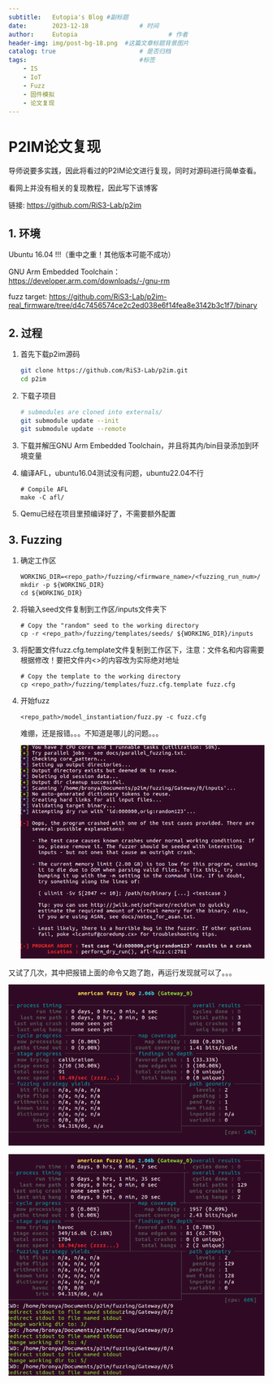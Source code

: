 ```yaml
---
subtitle:   Eutopia's Blog #副标题
date:       2023-12-18 				# 时间
author:     Eutopia 						# 作者
header-img: img/post-bg-18.png 	#这篇文章标题背景图片
catalog: true 						# 是否归档
tags:								#标签
    - IS
    - IoT
    - Fuzz
    - 固件模拟
    - 论文复现
---
```


#  P2IM论文复现

导师说要多实践，因此将看过的P2IM论文进行复现，同时对源码进行简单查看。

看网上并没有相关的复现教程，因此写下该博客

链接: https://github.com/RiS3-Lab/p2im

## 1. 环境

Ubuntu 16.04 !!!（重中之重！其他版本可能不成功）

GNU Arm Embedded Toolchain：https://developer.arm.com/downloads/-/gnu-rm

fuzz target: https://github.com/RiS3-Lab/p2im-real_firmware/tree/d4c7456574ce2c2ed038e6f14fea8e3142b3c1f7/binary

## 2. 过程

1. 首先下载p2im源码

   ```sh
   git clone https://github.com/RiS3-Lab/p2im.git
   cd p2im
   ```

2. 下载子项目

   ```sh
   # submodules are cloned into externals/
   git submodule update --init
   git submodule update --remote
   ```

3. 下载并解压GNU Arm Embedded Toolchain，并且将其内/bin目录添加到环境变量

4. 编译AFL，ubuntu16.04测试没有问题，ubuntu22.04不行

   ```shell
   # Compile AFL
   make -C afl/
   ```

5. Qemu已经在项目里预编译好了，不需要额外配置

## 3. Fuzzing

1. 确定工作区

   ```shell
   WORKING_DIR=<repo_path>/fuzzing/<firmware_name>/<fuzzing_run_num>/
   mkdir -p ${WORKING_DIR}
   cd ${WORKING_DIR}
   ```

2. 将输入seed文件复制到工作区/inputs文件夹下

   ```shell
   # Copy the "random" seed to the working directory
   cp -r <repo_path>/fuzzing/templates/seeds/ ${WORKING_DIR}/inputs
   ```

3. 将配置文件fuzz.cfg.template文件复制到工作区下，注意：文件名和内容需要根据修改！要把文件内<>的内容改为实际绝对地址

   ```shell
   # Copy the template to the working directory
   cp <repo_path>/fuzzing/templates/fuzz.cfg.template fuzz.cfg
   ```

4. 开始fuzz

   ```shell
   <repo_path>/model_instantiation/fuzz.py -c fuzz.cfg
   ```

   难绷，还是报错。。。不知道是哪儿的问题。。。

   ![image-20231218185021864](/img/posts/2023-12-18-P2IM复现.assets/image-20231218185021864.png)

又试了几次，其中把报错上面的命令又跑了跑，再运行发现就可以了。。。

![image-20231218190107050](/img/posts/2023-12-18-P2IM复现.assets/image-20231218190107050.png)

![image-20231218190125898](/img/posts/2023-12-18-P2IM复现.assets/image-20231218190125898.png)